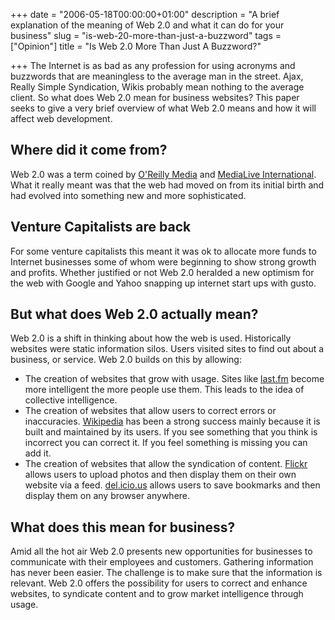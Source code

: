 +++
date = "2006-05-18T00:00:00+01:00"
description = "A brief explanation of the meaning of Web 2.0 and what it can do for your business"
slug = "is-web-20-more-than-just-a-buzzword"
tags = ["Opinion"]
title = "Is Web 2.0 More Than Just A Buzzword?"

+++
The Internet is as bad as any profession for using acronyms and buzzwords that are meaningless to the average man in the street. Ajax, Really Simple Syndication, Wikis probably mean nothing to the average client. So what does Web 2.0 mean for business websites? This paper seeks to give a very brief overview of what Web 2.0 means and how it will affect web development.

## Where did it come from?

Web 2.0 was a term coined by [O'Reilly Media][1] and [MediaLive International][2]. What it really meant was that the web had moved on from its initial birth and had evolved into something new and more sophisticated. 

## Venture Capitalists are back

For some venture capitalists this meant it was ok to allocate more funds to Internet businesses some of whom were beginning to show strong growth and profits. Whether justified or not Web 2.0 heralded a new optimism for the web with Google and Yahoo snapping up internet start ups with gusto. 

## But what does Web 2.0 actually mean?

Web 2.0 is a shift in thinking about how the web is used. Historically websites were static information silos. Users visited sites to find out about a business, or service. Web 2.0 builds on this by allowing:

*   The creation of websites that grow with usage. Sites like [last.fm][3] become more intelligent the more people use them. This leads to the idea of collective intelligence.
*   The creation of websites that allow users to correct errors or inaccuracies. [Wikipedia][4] has been a strong success mainly because it is built and maintained by its users. If you see something that you think is incorrect you can correct it. If you feel something is missing you can add it. 
*   The creation of websites that allow the syndication of content. [Flickr][5] allows users to upload photos and then display them on their own website via a feed. [del.icio.us][6] allows users to save bookmarks and then display them on any browser anywhere. 

## What does this mean for business?

Amid all the hot air Web 2.0 presents new opportunities for businesses to communicate with their employees and customers. Gathering information has never been easier. The challenge is to make sure that the information is relevant. Web 2.0 offers the possibility for users to correct and enhance websites, to syndicate content and to grow market intelligence through usage.

 [1]: http://www.oreilly.com/
 [2]: http://www.mlii.com/
 [3]: http://www.last.fm/
 [4]: http://wikipedia.org/
 [5]: http://www.flickr.com/
 [6]: http://del.icio.us/
